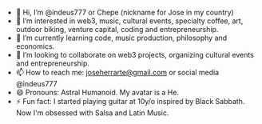 - 👋 Hi, I’m @indeus777 or Chepe (nickname for Jose in my country)
- 👀 I’m interested in web3, music, cultural events, specialty coffee, art, outdoor biking, venture capital, coding and entrepreneurship.
- 🌱 I’m currently learning code, music production, philosophy and economics.
- 💞️ I’m looking to collaborate on web3 projects, organizing cultural events and entrepreneurship.
- 📫 How to reach me: joseherrarte@gmail.com or social media @indeus777
- 😄 Pronouns: Astral Humanoid. My avatar is a He.
- ⚡ Fun fact: I started playing guitar at 10y/o inspired by Black Sabbath. Now I'm obsessed with Salsa and Latin Music.

<!---
indeus777/indeus777 is a ✨ special ✨ repository because its `README.md` (this file) appears on your GitHub profile.
You can click the Preview link to take a look at your changes.
--->
